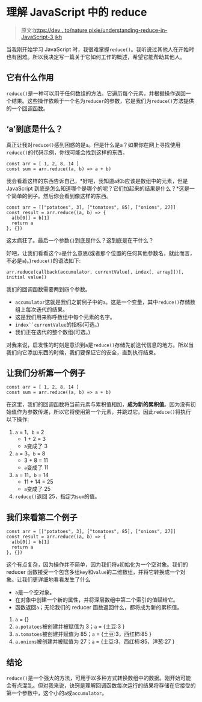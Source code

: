 # 理解 JavaScript 中的 reduce

> 原文:[https://dev . to/nature pixie/understanding-reduce-in-JavaScript-3 jkh](https://dev.to/savagepixie/understanding-reduce-in-javascript-3jkh)

当我刚开始学习 JavaScript 时，我很难掌握`reduce()`。我听说过其他人在开始时也有困难。所以我决定写一篇关于它如何工作的概述，希望它能帮助其他人。

## [](#what-it-does)它有什么作用

`reduce()`是一种可以用于任何数组的方法。它遍历每个元素，并根据操作返回一个结果。这些操作依赖于一个名为`reducer`的参数，它是我们为`reduce()`方法提供的一个[回调函数](https://developer.mozilla.org/en-US/docs/Glossary/Callback_function)。

## ‘a’到底是什么？

真正让我对`reduce()`感到困惑的是`a`。但是什么是`a`？如果你在网上寻找使用`reduce()`的代码示例，你很可能会找到这样的东西。

```
const arr = [ 1, 2, 8, 14 ]
const sum = arr.reduce((a, b) => a + b) 
```

我会看着这样的东西告诉自己，*好吧，我知道`a`和`b`应该是数组中的元素，但是 JavaScript 到底是怎么知道哪个是哪个的呢？它们加起来的结果是什么？*这是一个简单的例子。然后你会看到像这样的东西。

```
const arr = [["potatoes", 3], ["tomatoes", 85], ["onions", 27]]
const result = arr.reduce((a, b) => {
  a[b[0]] = b[1]
  return a
}, {}) 
```

这太疯狂了。最后一个参数`{}`到底是什么？这到底是在干什么？

好吧，让我们看看这个`a`是什么意思(或者那个位置的任何其他参数名，就此而言，不必是`a`)。)`reduce()`的语法如下:

```
arr.reduce(callback(accumulator, currentValue[, index[, array]])[, initial value]) 
```

我们的回调函数需要两到四个参数。

*   `accumulator`这就是我们之前例子中的`a`。这是一个变量，其中`reduce()`存储数组上每次迭代的结果。
*   这是我们用来称呼数组中每个元素的名字。
*   `index``currentValue`的指标(可选。)
*   我们正在迭代的整个数组(可选。)

对我来说，启发性的时刻是意识到`a`是`reduce()`存储先前迭代信息的地方。所以当我们向它添加东西的时候，我们要保证它的安全，直到执行结束。

## 让我们分析第一个例子

```
const arr = [ 1, 2, 8, 14 ]
const sum = arr.reduce((a, b) => a + b) 
```

在这里，我们的回调函数将当前元素与累积值相加，**成为新的累积值**。因为没有初始值作为参数传递，所以它将使用第一个元素，并跳过它。因此`reduce()`将执行以下操作:

1.  `a` = 1，`b` = 2
    *   1 + 2 = 3
    *   `a`变成了 3
2.  `a` = 3，`b` = 8
    *   3 + 8 = 11
    *   `a`变成了 11
3.  `a` = 11，`b` = 14
    *   11 + 14 = 25
    *   `a`变成了 25
4.  `reduce()`返回 25，指定为`sum`的值。

## [](#lets-look-at-the-second-example)我们来看第二个例子

```
const arr = [["potatoes", 3], ["tomatoes", 85], ["onions", 27]]
const result = arr.reduce((a, b) => {
  a[b[0]] = b[1]
  return a
}, {}) 
```

这个有点复杂，因为操作并不简单，因为我们将`a`初始化为一个空对象。我们的 reducer 函数接受一个包含多组`key`和`value`的二维数组，并将它转换成一个对象。让我们更详细地看看发生了什么

*   `a`是一个空对象。
*   在对象中创建一个新的属性，并将深层数组中第二个索引的值赋给它。
*   函数返回`a`；无论我们的 reducer 函数返回什么，都将成为新的累积值。

1.  `a` = {}
2.  `a.potatoes`被创建并被赋值为 3；`a` = {土豆:3 }
3.  `a.tomatoes`被创建并赋值为 85；`a` = {土豆:3，西红柿:85 }
4.  `a.onions`被创建并被赋值为 27；`a` = {土豆:3，西红柿:85，洋葱:27 }

## [](#conclusion)结论

`reduce()`是一个强大的方法，可用于以多种方式转换数组中的数据。刚开始可能会有点混乱。但对我来说，诀窍是理解回调函数每次运行的结果将存储在它接受的第一个参数中，这个小的`a`或`accumulator`。